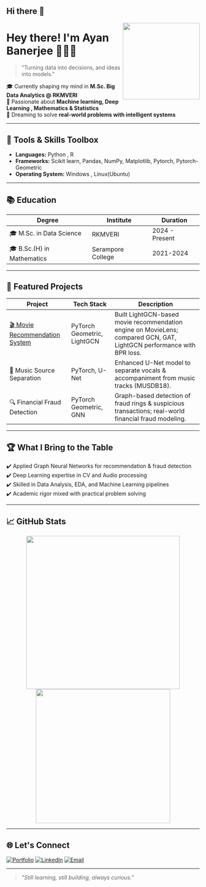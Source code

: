 ## Hi there 👋

<img align="right" width="200" src="https://raw.githubusercontent.com/AyanBanerjee29/AyanBanerjee29/main/assets/profile.gif" />

# Hey there! I'm Ayan Banerjee 👨🏻‍💻  

> "Turning data into decisions, and ideas into models."

🎓 Currently shaping my mind in **M.Sc. Big Data Analytics @ RKMVERI**  
🚀 Passionate about **Machine learning, Deep Learning , Mathematics & Statistics**  
🎯 Dreaming to solve **real-world problems with intelligent systems**  

---

## 🔧 Tools & Skills Toolbox


- **Languages:** Python , R  
- **Frameworks:** Scikit learn, Pandas, NumPy, Matplotlib, Pytorch, Pytorch-Geometric 
- **Operating System:** Windows , Linux(Ubuntu)

---

## 📚 Education

| Degree | Institute | Duration |
|--------|-----------|----------|
| 🎓 M.Sc. in Data Science | RKMVERI | 2024 - Present |
| 🎓 B.Sc.(H) in Mathematics | Serampore College | 2021-2024|



---

## 🚀 Featured Projects

| Project | Tech Stack | Description |
|---------|------------|-------------|
| [🎬 Movie Recommendation System](https://github.com/AyanBanerjee29/Movie_Recommendation_System) | PyTorch Geometric, LightGCN | Built LightGCN-based movie recommendation engine on MovieLens; compared GCN, GAT, LightGCN performance with BPR loss. |
| 🎵 Music Source Separation | PyTorch, U-Net | Enhanced U-Net model to separate vocals & accompaniment from music tracks (MUSDB18). |
| 🔍 Financial Fraud Detection | PyTorch Geometric, GNN | Graph-based detection of fraud rings & suspicious transactions; real-world financial fraud modeling. |

---

## 🏆 What I Bring to the Table

✔️ Applied Graph Neural Networks for recommendation & fraud detection  
✔️ Deep Learning expertise in CV and Audio processing  
✔️ Skilled in Data Analysis, EDA, and Machine Learning pipelines  
✔️ Academic rigor mixed with practical problem solving  

---

## 📈 GitHub Stats

<p align="center">
  <img src="https://github-readme-stats.vercel.app/api?username=AyanBanerjee29&show_icons=true&theme=radical" width="400"/>  
  <img src="https://github-readme-stats.vercel.app/api/top-langs/?username=AyanBanerjee29&layout=compact&theme=radical" width="350"/>
</p>

---

## 🌐 Let's Connect

[![Portfolio](https://img.shields.io/badge/Portfolio-ayanbanerjee29.github.io-9cf?style=for-the-badge)](https://ayanbanerjee29.github.io/Portfolio)
[![LinkedIn](https://img.shields.io/badge/LinkedIn-Connect-blue?style=for-the-badge&logo=linkedin)](https://www.linkedin.com/in/ayan-banerjee-b8234b321/)
[![Email](https://img.shields.io/badge/Email-ayanyourmail@gmail.com-red?style=for-the-badge&logo=gmail)](ayan292004banerjee@gmail.com)

---

> *"Still learning, still building, always curious."*

